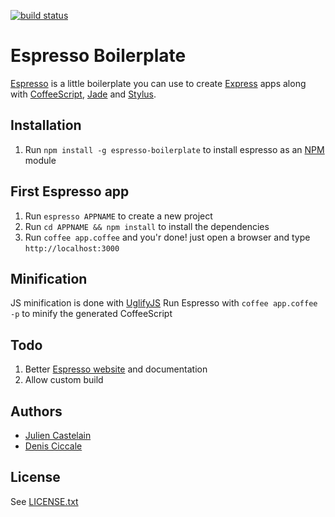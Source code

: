 [![build status](https://secure.travis-ci.org/julien/espresso-boilerplate.png)](http://travis-ci.org/julien/espresso-boilerplate)
# Espresso Boilerplate

[Espresso](http://www.espressoboilerplate.org) is a little boilerplate you can use to create [Express](http://www.expressjs.com) apps along with [CoffeeScript](http://www.coffeescript.org), [Jade](http://jade-lang.com/) and [Stylus](http://learnboost.github.com/stylus).


## Installation
1. Run `npm install -g espresso-boilerplate` to install espresso as an [NPM](http://www.npmjs.org) module


## First Espresso app
1. Run `espresso APPNAME` to create a new project
2. Run `cd APPNAME && npm install` to install the dependencies
3. Run `coffee app.coffee` and you'r done! just open a browser and type `http://localhost:3000`


## Minification
JS minification is done with [UglifyJS](https://github.com/mishoo/UglifyJS)
Run Espresso with `coffee app.coffee -p` to minify the generated CoffeeScript


## Todo
1. Better [Espresso website](http://www.espressoboilerplate.org) and documentation
2. Allow custom build


## Authors
- [Julien Castelain](http://twitter.com/__juju__)
- [Denis Ciccale](http://twitter.com/tdecs)

## License
See [LICENSE.txt](https://raw.github.com/dciccale/espresso-boilerplate/master/LICENSE.txt)
